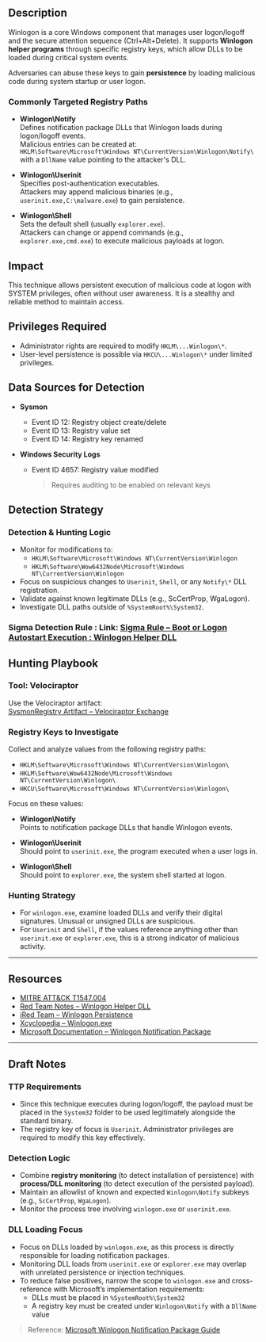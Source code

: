 ## Description

Winlogon is a core Windows component that manages user logon/logoff and the secure attention sequence (Ctrl+Alt+Delete). It supports **Winlogon helper programs** through specific registry keys, which allow DLLs to be loaded during critical system events.

Adversaries can abuse these keys to gain **persistence** by loading malicious code during system startup or user logon.

### Commonly Targeted Registry Paths

- **Winlogon\\Notify**  
  Defines notification package DLLs that Winlogon loads during logon/logoff events.  
  Malicious entries can be created at:  
  `HKLM\Software\Microsoft\Windows NT\CurrentVersion\Winlogon\Notify\`  
  with a `DllName` value pointing to the attacker's DLL.

- **Winlogon\\Userinit**  
  Specifies post-authentication executables.  
  Attackers may append malicious binaries (e.g., `userinit.exe,C:\malware.exe`) to gain persistence.

- **Winlogon\\Shell**  
  Sets the default shell (usually `explorer.exe`).  
  Attackers can change or append commands (e.g., `explorer.exe,cmd.exe`) to execute malicious payloads at logon.

## Impact

This technique allows persistent execution of malicious code at logon with SYSTEM privileges, often without user awareness. It is a stealthy and reliable method to maintain access.

## Privileges Required

- Administrator rights are required to modify `HKLM\...Winlogon\*`.
- User-level persistence is possible via `HKCU\...Winlogon\*` under limited privileges.

## Data Sources for Detection

- **Sysmon**
  - Event ID 12: Registry object create/delete
  - Event ID 13: Registry value set
  - Event ID 14: Registry key renamed

- **Windows Security Logs**
  - Event ID 4657: Registry value modified  
    > Requires auditing to be enabled on relevant keys

## Detection Strategy

### Detection & Hunting Logic

- Monitor for modifications to:
  - `HKLM\Software\Microsoft\Windows NT\CurrentVersion\Winlogon`
  - `HKLM\Software\Wow6432Node\Microsoft\Windows NT\CurrentVersion\Winlogon`
- Focus on suspicious changes to `Userinit`, `Shell`, or any `Notify\*` DLL registration.
- Validate against known legitimate DLLs (e.g., ScCertProp, WgaLogon).
- Investigate DLL paths outside of `%SystemRoot%\System32`.

### Sigma Detection Rule : **Link:** [Sigma Rule – Boot or Logon Autostart Execution : Winlogon Helper DLL](https://github.com/N1ghtFury74/Sigma-Rules-/blob/Boot-or-Logon-Autostart-Execution/Srule.Yaml)

## Hunting Playbook

### Tool: Velociraptor

Use the Velociraptor artifact:  
[SysmonRegistry Artifact – Velociraptor Exchange](https://docs.velociraptor.app/exchange/artifacts/pages/sysmonregistry/)

### Registry Keys to Investigate

Collect and analyze values from the following registry paths:

- `HKLM\Software\Microsoft\Windows NT\CurrentVersion\Winlogon\`
- `HKLM\Software\Wow6432Node\Microsoft\Windows NT\CurrentVersion\Winlogon\`
- `HKCU\Software\Microsoft\Windows NT\CurrentVersion\Winlogon\`

Focus on these values:

- **Winlogon\Notify**  
  Points to notification package DLLs that handle Winlogon events.

- **Winlogon\Userinit**  
  Should point to `userinit.exe`, the program executed when a user logs in.

- **Winlogon\Shell**  
  Should point to `explorer.exe`, the system shell started at logon.

### Hunting Strategy

- For `winlogon.exe`, examine loaded DLLs and verify their digital signatures. Unusual or unsigned DLLs are suspicious.
- For `Userinit` and `Shell`, if the values reference anything other than `userinit.exe` or `explorer.exe`, this is a strong indicator of malicious activity.

---

## Resources

- [MITRE ATT&CK T1547.004](https://attack.mitre.org/techniques/T1547/004/)
- [Red Team Notes – Winlogon Helper DLL](https://dmcxblue.gitbook.io/red-team-notes-2-0/red-team-techniques/persistence/t1547-boot-or-logon-autostart-execution/winlogon-helper-dll)
- [iRed Team – Winlogon Persistence](https://www.ired.team/offensive-security/persistence/windows-logon-helper)
- [Xcyclopedia – Winlogon.exe](https://strontic.github.io/xcyclopedia/library/winlogon.exe-E8B1A6B8C6EA5972C123A816DF237AF8.html)
- [Microsoft Documentation – Winlogon Notification Package](https://learn.microsoft.com/en-us/windows/win32/secauthn/creating-a-winlogon-notification-package)

---

## Draft Notes

### TTP Requirements

- Since this technique executes during logon/logoff, the payload must be placed in the `System32` folder to be used legitimately alongside the standard binary.
- The registry key of focus is `Userinit`. Administrator privileges are required to modify this key effectively.

### Detection Logic

- Combine **registry monitoring** (to detect installation of persistence) with **process/DLL monitoring** (to detect execution of the persisted payload).
- Maintain an allowlist of known and expected `Winlogon\Notify` subkeys (e.g., `ScCertProp`, `WgaLogon`).
- Monitor the process tree involving `winlogon.exe` or `userinit.exe`.

### DLL Loading Focus

- Focus on DLLs loaded by `winlogon.exe`, as this process is directly responsible for loading notification packages.
- Monitoring DLL loads from `userinit.exe` or `explorer.exe` may overlap with unrelated persistence or injection techniques.
- To reduce false positives, narrow the scope to `winlogon.exe` and cross-reference with Microsoft’s implementation requirements:
  - DLLs must be placed in `%SystemRoot%\System32`
  - A registry key must be created under `Winlogon\Notify` with a `DllName` value

> Reference: [Microsoft Winlogon Notification Package Guide](https://learn.microsoft.com/en-us/windows/win32/secauthn/creating-a-winlogon-notification-package)
